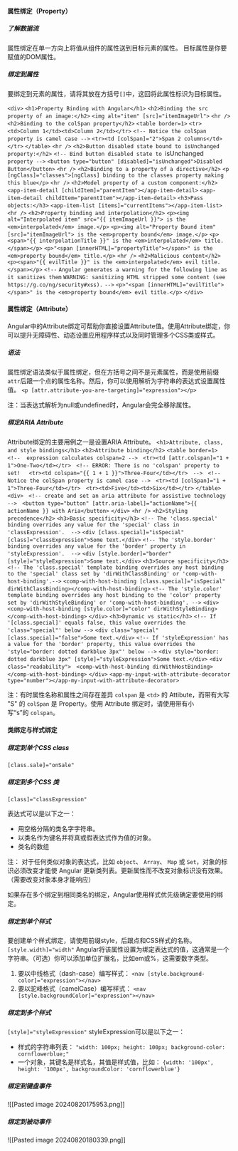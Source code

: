 #### 属性绑定（Property）

##### 了解数据流
属性绑定在单一方向上将值从组件的属性送到目标元素的属性。
目标属性是你要赋值的DOM属性。

##### 绑定到属性
要绑定到元素的属性，请将其放在方括号`[]`中，这回将此属性标识为目标属性。

`<div>`
  `<h1>Property Binding with Angular</h1>`
  `<h2>Binding the src property of an image:</h2>`
  `<img alt="item" [src]="itemImageUrl">`
  `<hr />`
  `<h2>Binding to the colSpan property</h2>`
  `<table border=1>`
    `<tr><td>Column 1</td><td>Column 2</td></tr>`
    `<!-- Notice the colSpan property is camel case -->`
    `<tr><td [colSpan]="2">Span 2 columns</td></tr>`
  `</table>`
  `<hr />`
  `<h2>Button disabled state bound to isUnchanged property:</h2>`
  `<!-- Bind button disabled state to `isUnchanged` property -->`
  `<button type="button" [disabled]="isUnchanged">Disabled Button</button>`
  `<hr />`
  `<h2>Binding to a property of a directive</h2>`
  `<p [ngClass]="classes">[ngClass] binding to the classes property making this blue</p>`
  `<hr />`
  `<h2>Model property of a custom component:</h2>`
  `<app-item-detail [childItem]="parentItem"></app-item-detail>`
  `<app-item-detail childItem="parentItem"></app-item-detail>`
  `<h3>Pass objects:</h3>`
  `<app-item-list [items]="currentItems"></app-item-list>`
  `<hr />`
  `<h2>Property binding and interpolation</h2>`
  `<p><img alt="Interpolated item" src="{{ itemImageUrl }}"> is the <em>interpolated</em> image.</p>`
  `<p><img alt="Property Bound item" [src]="itemImageUrl"> is the <em>property bound</em> image.</p>`
  `<p><span>"{{ interpolationTitle }}" is the <em>interpolated</em> title.</span></p>`
  `<p>"<span [innerHTML]="propertyTitle"></span>" is the <em>property bound</em> title.</p>`
  `<hr />`
  `<h2>Malicious content</h2>`
  `<p><span>"{{ evilTitle }}" is the <em>interpolated</em> evil title.</span></p>`
  `<!--`
  `Angular generates a warning for the following line as it sanitizes them`
  `WARNING: sanitizing HTML stripped some content (see https://g.co/ng/security#xss).`
 `-->`
  `<p>"<span [innerHTML]="evilTitle"></span>" is the <em>property bound</em> evil title.</p>`
`</div>`

#### 属性绑定（Attribute）
Angular中的Attribute绑定可帮助你直接设置Attribute值。使用Attribute绑定，你可以提升无障碍性、动态设置应用程序样式以及同时管理多个CSS类或样式。

##### 语法
属性绑定语法类似于属性绑定，但在方括号之间不是元素属性，而是使用前缀`attr`后跟一个点的属性名称。然后，你可以使用解析为字符串的表达式设置属性值。
`<p [attr.attribute-you-are-targeting]="expression"></p>`

注：当表达式解析为null或undefined时，Angular会完全移除属性。

##### 绑定ARIA Attribute
Attribute绑定的主要用例之一是设置ARIA Attribute。
`<h1>Attribute, class, and style bindings</h1>`
`<h2>Attribute binding</h2>`
`<table border=1>`
  `<!--  expression calculates colspan=2 -->`
  `<tr><td [attr.colspan]="1 + 1">One-Two</td></tr>`
  `<!-- ERROR: There is no 'colspan' property to set!`
    `<tr><td colspan="{{ 1 + 1 }}">Three-Four</td></tr>`
  `-->`
  `<!-- Notice the colSpan property is camel case -->`
  `<tr><td [colSpan]="1 + 1">Three-Four</td></tr>`
  `<tr><td>Five</td><td>Six</td></tr>`
`</table>`
`<div>`
  `<!-- create and set an aria attribute for assistive technology -->`
  `<button type="button" [attr.aria-label]="actionName">{{ actionName }} with Aria</button>`
`</div>`
`<hr />`
`<h2>Styling precedence</h2>`
`<h3>Basic specificity</h3>`
`<!-- The 'class.special' binding overrides any value for the 'special' class in 'classExpression'.  -->`
`<div [class.special]="isSpecial" [class]="classExpression">Some text.</div>`
`<!-- The 'style.border' binding overrides any value for the 'border' property in 'styleExpression'.  -->`
`<div [style.border]="border" [style]="styleExpression">Some text.</div>`
`<h3>Source specificity</h3>`
`<!-- The 'class.special' template binding overrides any host binding to the 'special' class set by 'dirWithClassBinding' or 'comp-with-host-binding'.-->`
`<comp-with-host-binding [class.special]="isSpecial" dirWithClassBinding></comp-with-host-binding>`
`<!-- The 'style.color' template binding overrides any host binding to the 'color' property set by 'dirWithStyleBinding' or 'comp-with-host-binding'. -->`
`<div>`
  `<comp-with-host-binding [style.color]="color" dirWithStyleBinding></comp-with-host-binding>`
`</div>`
`<h3>Dynamic vs static</h3>`
`<!-- If '[class.special]' equals false, this value overrides the 'class="special"' below -->`
`<div class="special" [class.special]="false">Some text.</div>`
`<!-- If 'styleExpression' has a value for the 'border' property, this value overrides the 'style="border: dotted darkblue 3px"' below -->`
`<div style="border: dotted darkblue 3px" [style]="styleExpression">Some text.</div>`
`<div class="readability">`
  `<comp-with-host-binding dirWithHostBinding></comp-with-host-binding>`
`</div>`
`<app-my-input-with-attribute-decorator type="number"></app-my-input-with-attribute-decorator>`

注：有时属性名称和属性之间存在差异
`colspan` 是 `<td>` 的 Attibute，而带有大写 "S" 的 `colSpan` 是 Property。使用 Attribute 绑定时，请使用带有小写“s”的 `colspan`。



#### 类绑定与样式绑定

##### 绑定到单个CSS class

`[class.sale]="onSale"`


##### 绑定到多个CSS 类
`[class]="classExpression"`

表达式可以是以下之一：
- 用空格分隔的类名字字符串。
- 以类名作为键名并将真或假表达式作为值的对象。
- 类名的数组

注：
对于任何类似对象的表达式，比如 `object`、 `Array`、 `Map` 或 `Set`，对象的标识必须改变才能使 Angular 更新类列表。更新属性而不改变对象标识没有效果。（需要改变对象本身才能响应）

如果存在多个绑定到相同类名的绑定，Angular使用样式优先级确定要使用的绑定。

##### 绑定到单个样式
要创建单个样式绑定，请使用前缀style，后跟点和CSS样式的名称。
`[style.width]="width"`
Angular将该属性设置为绑定表达式的值，这通常是一个字符串。（可选）你可以添加单位扩展名，比如em或%，这需要数字类型。
1. 要以中线格式（dash-case）编写样式：
   `<nav [style.background-color]="expression"></nav>`
2. 要以驼峰格式（camelCase）编写样式：
   `<nav [style.backgroundColor]="expression"></nav>`


##### 绑定到多个样式
`[style]="styleExpression"`
styleExpression可以是以下之一：
- 样式的字符串列表：
  `"width: 100px; height: 100px; background-color: cornflowerblue;"`
- 一个对象，其键名是样式名，其值是样式值，比如：
  `{width: '100px', height: '100px', backgroundColor: 'cornflowerblue'}`


##### 绑定到键盘事件
![[Pasted image 20240820175953.png]]


##### 绑定到被动事件
![[Pasted image 20240820180339.png]]